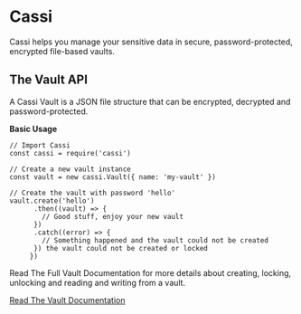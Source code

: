 # Cassi

Cassi helps you manage your sensitive data in secure, password-protected, encrypted file-based vaults.

## The Vault API

A Cassi Vault is a JSON file structure that can be encrypted, decrypted and password-protected.

**Basic Usage**

```
// Import Cassi
const cassi = require('cassi')

// Create a new vault instance
const vault = new cassi.Vault({ name: 'my-vault' })

// Create the vault with password 'hello'
vault.create('hello')
      .then((vault) => {
        // Good stuff, enjoy your new vault
      })
      .catch((error) => {
        // Something happened and the vault could not be created
      }) the vault could not be created or locked
     })
```

Read The Full Vault Documentation for more details about creating, locking, unlocking and reading and writing from a vault.

[Read The Vault Documentation](/docs/vault)

